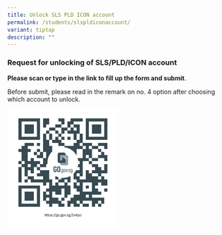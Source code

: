 ```yaml
---
title: Unlock SLS PLD ICON account
permalink: /students/slspldiconaccount/
variant: tiptap
description: ""
---
```

<h3><strong>Request for unlocking of SLS/PLD/ICON account</strong></h3>
<p><strong>Please scan or type in the link to fill up the form and submit</strong>.</p>
<p>Before submit, please read in the remark on no. 4 option after choosing
which account to unlock.</p>
<p></p><a class="isomer-image-wrapper" href="https://go.gov.sg/5vkpji"><img style="width: 50%;" height="auto" width="100%" alt="" src="/images/Request_for_unlocking_of_account.png"></a>
<p></p>
<p></p>
<p></p>
